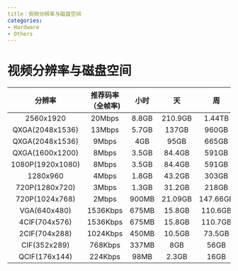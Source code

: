 ```yaml
---
title：视频分辨率与磁盘空间
categories:
- Hardware
- Others
---
```

# 视频分辨率与磁盘空间

分辨率|推荐码率（全帧率)|小时 |天 |周| 月 | 半年
:---:|:---:|:---:|:---:|:---:|:---:|:---:
2560x1920|	20Mbps|	8.8GB|	210.9GB|	1.44TB|	6.18TB|	37.8TB
QXGA(2048x1536)	|13Mbps	|5.7GB|137GB|	960GB|	4TB	|24TB
QXGA(2048x1536)|	9Mbps|	4GB|	95GB|	665GB|	2.78TB|	16.68TB
QXGA(1600x1200)	|8Mbps|	3.5GB|	84.4GB|	591GB|	2.47TB|	14.82TB
1080P(1920x1080)|	8Mbps|	3.5GB|	84.4GB|	591GB|	2.47TB|	14.82TB
1280x960|	4Mbps|	1.8GB|	43.2GB|	303GB|	1.21TB|	7.26TB
720P(1280x720)|	3Mbps|	1.3GB|	31.2GB|	218GB|	874GB|	5.30TB
720P(1024x768)|	2Mbps	|900MB	|21.09GB	|147.66GB|	632.8GB|	3.7TB
VGA(640x480)|	1536Kbps|	675MB|	15.8GB|	110.6GB	|474GB|	2.78TB
4CIF(704x576)|	1536Kbps|	675MB|	15.8GB|	110.7GB|	474GB|	2.78TB
2CIF(704x288)|	1024Kbps|	450MB|	10.5GB|	73.5GB|	315GB|	1.85TB
CIF(352x289)|	768Kbps|	337MB|	8GB|56GB|	245GB|	1.41TB
QCIF(176x144)|	224Kbps|	98MB|	2.3GB|	16GB|	70GB|	420GB
